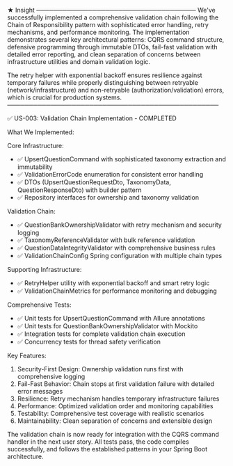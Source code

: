 ★ Insight ─────────────────────────────────────
  We've successfully implemented a comprehensive validation chain following the Chain of Responsibility pattern with sophisticated error
  handling, retry mechanisms, and performance monitoring. The implementation demonstrates several key architectural patterns: CQRS command
  structure, defensive programming through immutable DTOs, fail-fast validation with detailed error reporting, and clean separation of
  concerns between infrastructure utilities and domain validation logic.

  The retry helper with exponential backoff ensures resilience against temporary failures while properly distinguishing between retryable
  (network/infrastructure) and non-retryable (authorization/validation) errors, which is crucial for production systems.
  ─────────────────────────────────────────────────

  ✅ US-003: Validation Chain Implementation - COMPLETED

  What We Implemented:

  Core Infrastructure:
  - ✅ UpsertQuestionCommand with sophisticated taxonomy extraction and immutability
  - ✅ ValidationErrorCode enumeration for consistent error handling
  - ✅ DTOs (UpsertQuestionRequestDto, TaxonomyData, QuestionResponseDto) with builder pattern
  - ✅ Repository interfaces for ownership and taxonomy validation

  Validation Chain:
  - ✅ QuestionBankOwnershipValidator with retry mechanism and security logging
  - ✅ TaxonomyReferenceValidator with bulk reference validation
  - ✅ QuestionDataIntegrityValidator with comprehensive business rules
  - ✅ ValidationChainConfig Spring configuration with multiple chain types

  Supporting Infrastructure:
  - ✅ RetryHelper utility with exponential backoff and smart retry logic
  - ✅ ValidationChainMetrics for performance monitoring and debugging

  Comprehensive Tests:
  - ✅ Unit tests for UpsertQuestionCommand with Allure annotations
  - ✅ Unit tests for QuestionBankOwnershipValidator with Mockito
  - ✅ Integration tests for complete validation chain execution
  - ✅ Concurrency tests for thread safety verification

  Key Features:

  1. Security-First Design: Ownership validation runs first with comprehensive logging
  2. Fail-Fast Behavior: Chain stops at first validation failure with detailed error messages
  3. Resilience: Retry mechanism handles temporary infrastructure failures
  4. Performance: Optimized validation order and monitoring capabilities
  5. Testability: Comprehensive test coverage with realistic scenarios
  6. Maintainability: Clean separation of concerns and extensible design

  The validation chain is now ready for integration with the CQRS command handler in the next user story. All tests pass, the code compiles
  successfully, and follows the established patterns in your Spring Boot architecture.